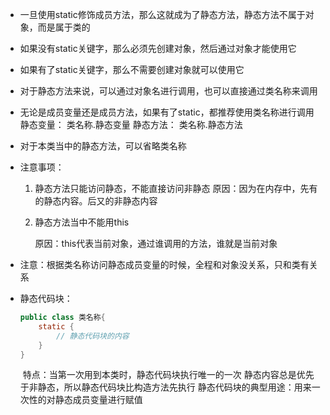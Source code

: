 - 一旦使用static修饰成员方法，那么这就成为了静态方法，静态方法不属于对象，而是属于类的

- 如果没有static关键字，那么必须先创建对象，然后通过对象才能使用它

- 如果有了static关键字，那么不需要创建对象就可以使用它

- 对于静态方法来说，可以通过对象名进行调用，也可以直接通过类名称来调用

- 无论是成员变量还是成员方法，如果有了static，都推荐使用类名称进行调用
  静态变量： 类名称.静态变量
  静态方法： 类名称.静态方法

- 对于本类当中的静态方法，可以省略类名称

- 注意事项：

  1. 静态方法只能访问静态，不能直接访问非静态
     原因：因为在内存中，先有的静态内容。后又的非静态内容

  2. 静态方法当中不能用this

     原因：this代表当前对象，通过谁调用的方法，谁就是当前对象

- 注意：根据类名称访问静态成员变量的时候，全程和对象没关系，只和类有关系

- 静态代码块：

  ~~~java
  public class 类名称{
      static {
          // 静态代码块的内容
      }
  }
  ~~~

  ​	特点：当第一次用到本类时，静态代码块执行唯一的一次
  ​				静态内容总是优先于非静态，所以静态代码块比构造方法先执行
  ​	静态代码块的典型用途：用来一次性的对静态成员变量进行赋值